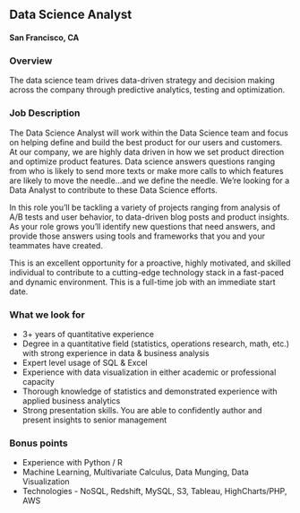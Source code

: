 ## Data Science Analyst
#### San Francisco, CA

### Overview
The data science team drives data-driven strategy and decision making across the company through predictive analytics, testing and optimization.

### Job Description
The Data Science Analyst will work within the Data Science team and focus on helping define and build the best product for our users and customers. At our company, we are highly data driven in how we set product direction and optimize product features. Data science answers questions ranging from who is likely to send more texts or make more calls to which features are likely to move the needle...and we define the needle. We’re looking for a Data Analyst to contribute to these Data Science efforts.

In this role you’ll be tackling a variety of projects ranging from analysis of A/B tests and user behavior, to data-driven blog posts and product insights. As your role grows you’ll identify new questions that need answers, and provide those answers using tools and frameworks that you and your teammates have created.

This is an excellent opportunity for a proactive, highly motivated, and skilled individual to contribute to a cutting-edge technology stack in a fast-paced and dynamic environment. This is a full-time job with an immediate start date.

### What we look for
+	3+ years of quantitative experience
+	Degree in a quantitative field (statistics, operations research, math, etc.) with strong experience in data & business analysis
+	Expert level usage of SQL & Excel
+	Experience with data visualization in either academic or professional capacity
+	Thorough knowledge of statistics and demonstrated experience with applied business analytics
+	Strong presentation skills. You are able to confidently author and present insights to senior management

### Bonus points
+	Experience with Python / R
+	Machine Learning, Multivariate Calculus, Data Munging, Data Visualization
+	Technologies - NoSQL, Redshift, MySQL, S3, Tableau, HighCharts/PHP, AWS


